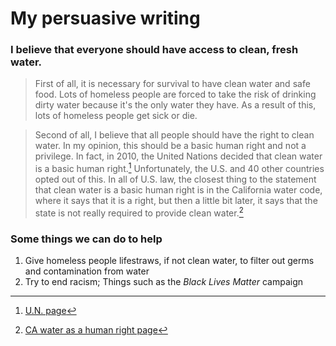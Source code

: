 # My persuasive writing

### I believe that everyone should have access to clean, fresh water.


> First of all, it is necessary for survival to have clean water and safe food. Lots of homeless people are forced to take the risk of drinking dirty water because it's the only water they have. As a result of this, lots of homeless people get sick or die. 


> Second of all, I believe that all people should have the right to clean water. In my opinion, this should be a basic human right and not a privilege. In fact, in 2010, the United Nations decided that clean water is a basic human right.[^1]
Unfortunately, the U.S. and 40 other countries opted out of this. In all of U.S. law, the closest thing to the statement that clean water is a basic human right is in the California water code, where it says that it is a right, but then a little bit later, it says that the state is not really required to provide clean water.[^2]


### Some things we can do to help


1. Give homeless people lifestraws, if not clean water, to filter out germs and contamination from water
2. Try to end racism; Things such as the *Black Lives Matter* campaign


[^1]: [U.N. page](https://www.un.org/waterforlifedecade/human_right_to_water.shtml)
[^2]: [CA water as a human right page](http://leginfo.legislature.ca.gov/faces/codes_displaySection.xhtml?lawCode=WAT&sectionNum=106.3)